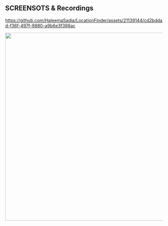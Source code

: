 
## SCREENSOTS & Recordings



https://github.com/HaleemaSadia/LocationFinder/assets/21139144/cd2bddad-f36f-497f-9880-a9b6e3f398ac

<img src="https://github.com/HaleemaSadia/LocationFinder/assets/21139144/3b646e5b-4bdc-47a9-9d55-ba9cbf47bf62"  height="600">
